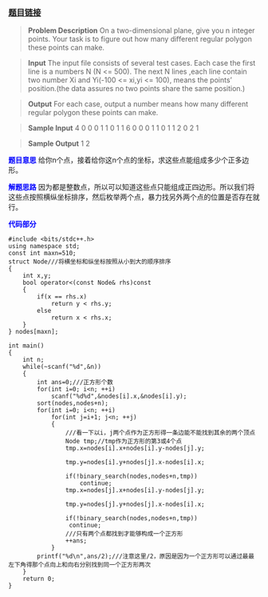 ### [题目链接](http://acm.hdu.edu.cn/showproblem.php?pid=6055)


 >**Problem Description**
 On a two-dimensional plane, give you n integer points. Your task is to figure out how many different regular polygon these points can make.
 

 >**Input**
 The input file consists of several test cases. Each case the first line is a numbers N (N <= 500). The next N lines ,each line contain two number Xi and Yi(-100 <= xi,yi <= 100), means the points’ position.(the data assures no two points share the same position.)
 

 >**Output**
For each case, output a number means how many different regular polygon these points can make.
 

 >**Sample Input**
 4
 0 0
 0 1
 1 0
 1 1
 6
 0 0
 0 1
 1 0
 1 1
 2 0
 2 1
 

 >**Sample Output**
 1
 2
 
 <font color=blue>**题目意思**</font>
给你n个点，接着给你这n个点的坐标，求这些点能组成多少个正多边形。

 <font color=blue>**解题思路**</font>
因为都是整数点，所以可以知道这些点只能组成正四边形。所以我们将这些点按照横纵坐标排序，然后枚举两个点，暴力找另外两个点的位置是否存在就行。

<font color=blue>**代码部分**</font>

```
#include <bits/stdc++.h>
using namespace std;
const int maxn=510;
struct Node///将横坐标和纵坐标按照从小到大的顺序排序
{
    int x,y;
    bool operator<(const Node& rhs)const
    {
        if(x == rhs.x)
            return y < rhs.y;
        else
            return x < rhs.x;
    }
} nodes[maxn];

int main()
{
    int n;
    while(~scanf("%d",&n))
    {
        int ans=0;///正方形个数
        for(int i=0; i<n; ++i)
            scanf("%d%d",&nodes[i].x,&nodes[i].y);
        sort(nodes,nodes+n);
        for(int i=0; i<n; ++i)
            for(int j=i+1; j<n; ++j)
            {
                ///看一下以i，j两个点作为正方形得一条边能不能找到其余的两个顶点
                Node tmp;//tmp作为正方形的第3或4个点
                tmp.x=nodes[i].x+nodes[i].y-nodes[j].y;
                
                tmp.y=nodes[i].y+nodes[j].x-nodes[i].x;
                
                if(!binary_search(nodes,nodes+n,tmp)) 
                    continue;
                tmp.x=nodes[j].x+nodes[i].y-nodes[j].y;
                
                tmp.y=nodes[j].y+nodes[j].x-nodes[i].x;
                
                if(!binary_search(nodes,nodes+n,tmp))
                 continue;
                ///只有两个点都找到才能够构成一个正方形
                ++ans;
            }
        printf("%d\n",ans/2);///注意这里/2，原因是因为一个正方形可以通过最最左下角得那个点向上和向右分别找到同一个正方形两次
    }
    return 0;
}
```

 